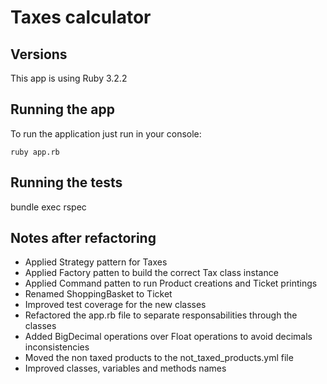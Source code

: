
# Taxes calculator

## Versions

This app is using Ruby 3.2.2

## Running the app

To run the application just run in your console:

```shell
ruby app.rb
```

## Running the tests

bundle exec rspec

## Notes after refactoring

- Applied Strategy pattern for Taxes
- Applied Factory patten to build the correct Tax class instance
- Applied Command patten to run Product creations and Ticket printings
- Renamed ShoppingBasket to Ticket
- Improved test coverage for the new classes
- Refactored the app.rb file to separate responsabilities through the classes
- Added BigDecimal operations over Float operations to avoid decimals inconsistencies
- Moved the non taxed products to the not_taxed_products.yml file
- Improved classes, variables and methods names

